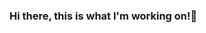 ### Hi there, this is what I'm working on!👋

<!--
**omerlevyk/OmerLevyk** is a ✨ _special_ ✨ repository because its `README.md` (this file) appears on your GitHub profile.

Here are some ideas to get you started:

- 🔭 I’m currently working on ... Improving my programimng skills
- 🌱 I’m currently learning ... udp/tcp
- 👯 I’m looking to collaborate on ...
- 🤔 I’m looking for help with ...
- 💬 Ask me about ... Anything
- 📫 How to reach me: ... [https://www.linkedin.com/in/omer-levy-b30566a9/]
- 😄 Pronouns: ...
- ⚡ Fun fact: ... I can not whistle
-->

